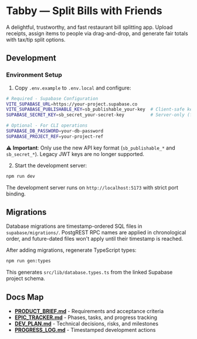 # Tabby — Split Bills with Friends

A delightful, trustworthy, and fast restaurant bill splitting app. Upload receipts, assign items to people via drag-and-drop, and generate fair totals with tax/tip split options.

## Development

### Environment Setup

1. Copy `.env.example` to `.env.local` and configure:

```bash
# Required - Supabase Configuration
VITE_SUPABASE_URL=https://your-project.supabase.co
VITE_SUPABASE_PUBLISHABLE_KEY=sb_publishable_your-key  # Client-safe key
SUPABASE_SECRET_KEY=sb_secret_your-secret-key          # Server-only (for API routes)

# Optional - For CLI operations
SUPABASE_DB_PASSWORD=your-db-password
SUPABASE_PROJECT_REF=your-project-ref
```

⚠️ **Important**: Only use the new API key format (`sb_publishable_*` and `sb_secret_*`). Legacy JWT keys are no longer supported.

2. Start the development server:

```bash
npm run dev
```

The development server runs on `http://localhost:5173` with strict port binding.

## Migrations

Database migrations are timestamp-ordered SQL files in `supabase/migrations/`. PostgREST RPC names are applied in chronological order, and future-dated files won't apply until their timestamp is reached.

After adding migrations, regenerate TypeScript types:

```bash
npm run gen:types
```

This generates `src/lib/database.types.ts` from the linked Supabase project schema.

## Docs Map

- **[PRODUCT_BRIEF.md](PRODUCT_BRIEF.md)** - Requirements and acceptance criteria
- **[EPIC_TRACKER.md](EPIC_TRACKER.md)** - Phases, tasks, and progress tracking  
- **[DEV_PLAN.md](DEV_PLAN.md)** - Technical decisions, risks, and milestones
- **[PROGRESS_LOG.md](PROGRESS_LOG.md)** - Timestamped development actions
